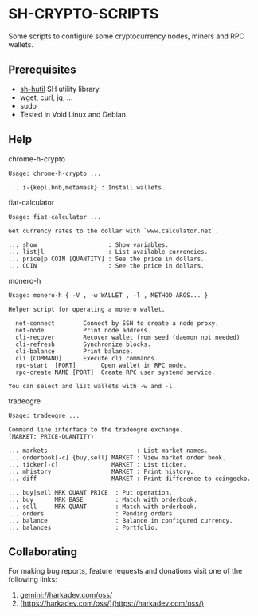 # SH-CRYPTO-SCRIPTS

Some scripts to configure some cryptocurrency nodes, miners and RPC
wallets.

## Prerequisites

- [sh-hutil](https://github.com/harkaitz/sh-hutil) SH utility library.
- wget, curl, jq, ...
- sudo
- Tested in Void Linux and Debian.

## Help

chrome-h-crypto

    Usage: chrome-h-crypto ...
    
    ... i-{kepl,bnb,metamask} : Install wallets.

fiat-calculator

    Usage: fiat-calculator ...
    
    Get currency rates to the dollar with `www.calculator.net`.
    
    ... show                    : Show variables.
    ... list|l                  : List available currencies.
    ... price|p COIN [QUANTITY] : See the price in dollars.
    ... COIN                    : See the price in dollars.

monero-h

    Usage: monero-h { -V , -w WALLET , -l , METHOD ARGS... }
    
    Helper script for operating a monero wallet.
    
      net-connect        Connect by SSH to create a node proxy.
      net-node           Print node address.
      cli-recover        Recover wallet from seed (daemon not needed)
      cli-refresh        Synchronize blocks.
      cli-balance        Print balance.
      cli [COMMAND]      Execute cli commands.
      rpc-start  [PORT]       Open wallet in RPC mode.
      rpc-create NAME [PORT]  Create RPC user systemd service.
    
    You can select and list wallets with -w and -l.

tradeogre

    Usage: tradeogre ...
    
    Command line interface to the tradeogre exchange.
    (MARKET: PRICE-QUANTITY)
    
    ... markets                         : List market names.
    ... orderbook[-c] {buy,sell} MARKET : View market order book.
    ... ticker[-c]               MARKET : List ticker.
    ... mhistory                 MARKET : Print history.
    ... diff                     MARKET : Print difference to coingecko.
    
    ... buy|sell MRK QUANT PRICE  : Put operation.
    ... buy      MRK BASE         : Match with orderbook.
    ... sell     MRK QUANT        : Match with orderbook.
    ... orders                    : Pending orders.
    ... balance                   : Balance in configured currency.
    ... balances                  : Portfolio.

## Collaborating

For making bug reports, feature requests and donations visit
one of the following links:

1. [gemini://harkadev.com/oss/](gemini://harkadev.com/oss/)
2. [https://harkadev.com/oss/](https://harkadev.com/oss/)
